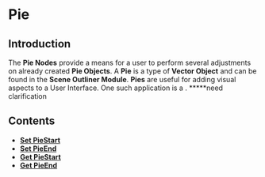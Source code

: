# Pie

## Introduction

The **Pie Nodes** provide a means for a user to perform several adjustments on already created **Pie Objects**. A **Pie** is a type of **Vector Object** and can be found in the **Scene Outliner Module**. **Pies** are useful for adding visual aspects to a User Interface. One such application is a . *****need clarification

## Contents

* [**Set PieStart**](setpiestart.md)
* [**Set PieEnd**](setpieend.md)
* [**Get PieStart**](getpiestart.md)
* [**Get PieEnd**](getpieend.md)